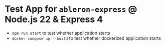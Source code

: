 # Test App for `ableron-express` @ Node.js 22 & Express 4

* `npm run start` to test whether application starts
* `docker compose up --build` to test whether dockerized application starts
